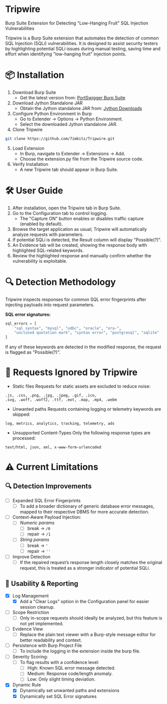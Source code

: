 # Tripwire

Burp Suite Extension for Detecting "Low-Hanging Fruit" SQL Injection Vulnerabilities

Tripwire is a Burp Suite extension that automates the detection of common SQL Injection (SQLi) vulnerabilities. It is designed to assist security testers by highlighting potential SQLi issues during manual testing, saving time and effort when identifying "low-hanging fruit" injection points.

# 📦 Installation

1. Download Burp Suite
    - Get the latest version from: [PortSwigger Burp Suite](http://portswigger.net/burp/download.html)
2. Download Jython Standalone JAR
    - Obtain the Jython standalone JAR from: [Jython Downloads](http://www.jython.org/download.html)
3. Configure Python Environment in Burp
    - Go to Extender → Options → Python Environment.
    - Select the downloaded Jython standalone JAR.
4. Clone Tripwire
```bash
git clone https://github.com/7imbitz/Tripwire.git
```
5. Load Extension
    - In Burp, navigate to Extender → Extensions → Add.
    - Choose the extension.py file from the Tripwire source code.
6. Verify Installation
    - A new Tripwire tab should appear in Burp Suite.

# 🛠 User Guide

1. After installation, open the Tripwire tab in Burp Suite.
2. Go to the Configuration tab to control logging.
    - The "Capture ON" button enables or disables traffic capture (enabled by default).
4. Browse the target application as usual; Tripwire will automatically analyze requests with parameters.
5. If potential SQLi is detected, the Result column will display "Possible(?)".
6. An Evidence tab will be created, showing the response body with highlighted SQL-related keywords.
7. Review the highlighted response and manually confirm whether the vulnerability is exploitable.

# 🔍 Detection Methodology

Tripwire inspects responses for common SQL error fingerprints after injecting payloads into request parameters.

**SQL error signatures:**
```python
sql_errors = [
    "sql syntax", "mysql", "odbc", "oracle", "ora-",
    "unclosed quotation mark", "syntax error", "postgresql", "sqlite"
]
```

If any of these keywords are detected in the modified response, the request is flagged as "Possible(?)".

# 🚫 Requests Ignored by Tripwire

- Static files
    Requests for static assets are excluded to reduce noise:
```arduino
.js, .css, .png, .jpg, .jpeg, .gif, .ico,
.svg, .woff, .woff2, .ttf, .eot, .map, .mp4, .webm
```

- Unwanted paths
    Requests containing logging or telemetry keywords are skipped:
```arduino
log, metrics, analytics, tracking, telemetry, ads
```

- Unsupported Content-Types
    Only the following response types are processed:
```arduino
text/html, json, xml, x-www-form-urlencoded
```

# ⚠ Current Limitations

## 🔍 Detection Improvements
- [ ] Expanded SQL Error Fingerprints
    - [ ] To add a broader dictionary of generic database error messages, mapped to their respective DBMS for more accurate detection.
- [ ] Context-Aware Payload Injection:
    - [ ] _Numeric params_
        - [ ] break -> `/0`
        - [ ] repair -> `/1`
    - [ ] _String params_
        - [ ] break -> `'`
        - [ ] repair -> `''`
- [ ] Improve Detection
    - [ ] If the repaired request’s response length closely matches the original request, this is treated as a stronger indicator of potential SQLi.

## 📝 Usability & Reporting
- [X] Log Management
    - [X] Add a "Clear Logs" option in the Configuration panel for easier session cleanup.
- [ ] Scope Restriction
    - [ ] Only in-scope requests should ideally be analyzed, but this feature is not yet implemented.
- [ ] Evidence View 
    - [ ] Replace the plain text viewer with a Burp-style message editor for better readability and context.
- [ ] Persistence with Burp Project File
    - [ ] To include the logging in the extension inside the burp file.
- [ ] Severity Scoring:
    - [ ] To flag results with a confidence level:
        - [ ] High: Known SQL error message detected.
        - [ ] Medium: Response code/length anomaly.
        - [ ] Low: Only slight timing deviation.
- [X] Dynamic Rule
    - [X] Dynamically set unwanted paths and extensions
    - [X] Dynamically set SQL Error signatures